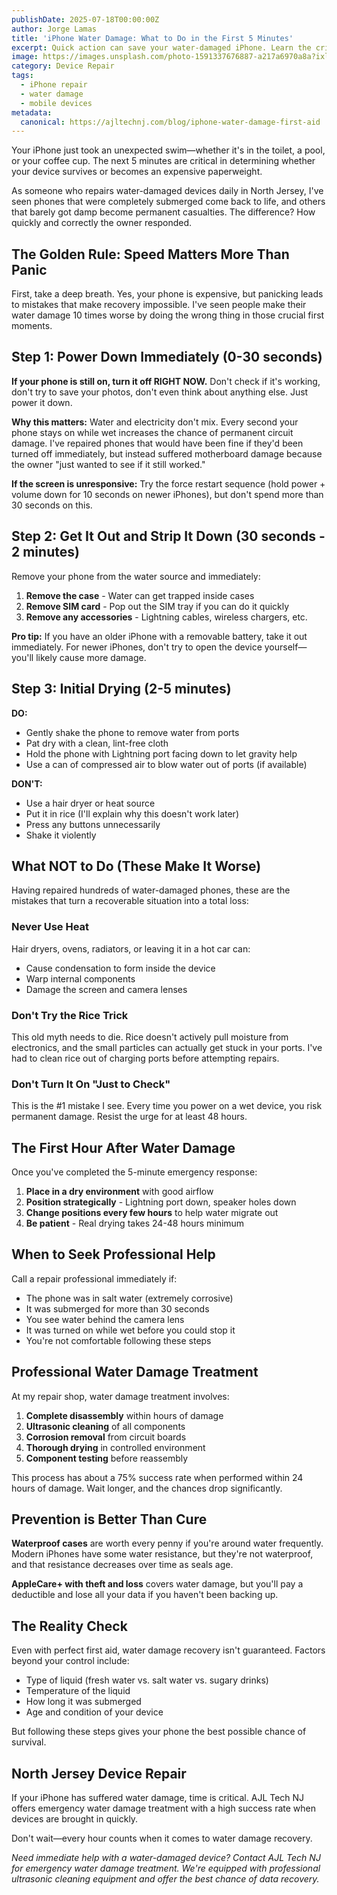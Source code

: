 ```yaml
---
publishDate: 2025-07-18T00:00:00Z
author: Jorge Lamas
title: 'iPhone Water Damage: What to Do in the First 5 Minutes'
excerpt: Quick action can save your water-damaged iPhone. Learn the critical steps to take immediately after your device gets wet, from someone who repairs phones daily.
image: https://images.unsplash.com/photo-1591337676887-a217a6970a8a?ixlib=rb-4.0.3&ixid=M3wxMjA3fDB8MHxwaG90by1wYWdlfHx8fGVufDB8fHx8fA%3D%3D&auto=format&fit=crop&w=2080&q=80
category: Device Repair
tags:
  - iPhone repair
  - water damage
  - mobile devices
metadata:
  canonical: https://ajltechnj.com/blog/iphone-water-damage-first-aid
---
```


Your iPhone just took an unexpected swim—whether it's in the toilet, a pool, or your coffee cup. The next 5 minutes are critical in determining whether your device survives or becomes an expensive paperweight.

As someone who repairs water-damaged devices daily in North Jersey, I've seen phones that were completely submerged come back to life, and others that barely got damp become permanent casualties. The difference? How quickly and correctly the owner responded.

## The Golden Rule: Speed Matters More Than Panic

First, take a deep breath. Yes, your phone is expensive, but panicking leads to mistakes that make recovery impossible. I've seen people make their water damage 10 times worse by doing the wrong thing in those crucial first moments.

## Step 1: Power Down Immediately (0-30 seconds)

**If your phone is still on, turn it off RIGHT NOW.** Don't check if it's working, don't try to save your photos, don't even think about anything else. Just power it down.

**Why this matters:** Water and electricity don't mix. Every second your phone stays on while wet increases the chance of permanent circuit damage. I've repaired phones that would have been fine if they'd been turned off immediately, but instead suffered motherboard damage because the owner "just wanted to see if it still worked."

**If the screen is unresponsive:** Try the force restart sequence (hold power + volume down for 10 seconds on newer iPhones), but don't spend more than 30 seconds on this.

## Step 2: Get It Out and Strip It Down (30 seconds - 2 minutes)

Remove your phone from the water source and immediately:

1. **Remove the case** - Water can get trapped inside cases
2. **Remove SIM card** - Pop out the SIM tray if you can do it quickly
3. **Remove any accessories** - Lightning cables, wireless chargers, etc.

**Pro tip:** If you have an older iPhone with a removable battery, take it out immediately. For newer iPhones, don't try to open the device yourself—you'll likely cause more damage.

## Step 3: Initial Drying (2-5 minutes)

**DO:**
- Gently shake the phone to remove water from ports
- Pat dry with a clean, lint-free cloth
- Hold the phone with Lightning port facing down to let gravity help
- Use a can of compressed air to blow water out of ports (if available)

**DON'T:**
- Use a hair dryer or heat source
- Put it in rice (I'll explain why this doesn't work later)
- Press any buttons unnecessarily
- Shake it violently

## What NOT to Do (These Make It Worse)

Having repaired hundreds of water-damaged phones, these are the mistakes that turn a recoverable situation into a total loss:

### Never Use Heat
Hair dryers, ovens, radiators, or leaving it in a hot car can:
- Cause condensation to form inside the device
- Warp internal components
- Damage the screen and camera lenses

### Don't Try the Rice Trick
This old myth needs to die. Rice doesn't actively pull moisture from electronics, and the small particles can actually get stuck in your ports. I've had to clean rice out of charging ports before attempting repairs.

### Don't Turn It On "Just to Check"
This is the #1 mistake I see. Every time you power on a wet device, you risk permanent damage. Resist the urge for at least 48 hours.

## The First Hour After Water Damage

Once you've completed the 5-minute emergency response:

1. **Place in a dry environment** with good airflow
2. **Position strategically** - Lightning port down, speaker holes down
3. **Change positions every few hours** to help water migrate out
4. **Be patient** - Real drying takes 24-48 hours minimum

## When to Seek Professional Help

Call a repair professional immediately if:

- The phone was in salt water (extremely corrosive)
- It was submerged for more than 30 seconds
- You see water behind the camera lens
- It was turned on while wet before you could stop it
- You're not comfortable following these steps

## Professional Water Damage Treatment

At my repair shop, water damage treatment involves:

1. **Complete disassembly** within hours of damage
2. **Ultrasonic cleaning** of all components
3. **Corrosion removal** from circuit boards
4. **Thorough drying** in controlled environment
5. **Component testing** before reassembly

This process has about a 75% success rate when performed within 24 hours of damage. Wait longer, and the chances drop significantly.

## Prevention is Better Than Cure

**Waterproof cases** are worth every penny if you're around water frequently. Modern iPhones have some water resistance, but they're not waterproof, and that resistance decreases over time as seals age.

**AppleCare+ with theft and loss** covers water damage, but you'll pay a deductible and lose all your data if you haven't been backing up.

## The Reality Check

Even with perfect first aid, water damage recovery isn't guaranteed. Factors beyond your control include:

- Type of liquid (fresh water vs. salt water vs. sugary drinks)
- Temperature of the liquid
- How long it was submerged
- Age and condition of your device

But following these steps gives your phone the best possible chance of survival.

## North Jersey Device Repair

If your iPhone has suffered water damage, time is critical. AJL Tech NJ offers emergency water damage treatment with a high success rate when devices are brought in quickly.

Don't wait—every hour counts when it comes to water damage recovery.

*Need immediate help with a water-damaged device? Contact AJL Tech NJ for emergency water damage treatment. We're equipped with professional ultrasonic cleaning equipment and offer the best chance of data recovery.*
